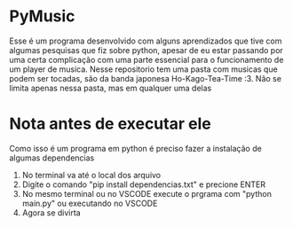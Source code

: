# PyMusic
Esse é um programa desenvolvido com alguns aprendizados que tive com algumas pesquisas que fiz sobre python, apesar de eu estar passando por uma certa complicação com uma parte essencial para o funcionamento de um player de musica.
Nesse repositorio tem uma pasta com musicas que podem ser tocadas, são da banda japonesa Ho-Kago-Tea-Time :3. Não se limita apenas nessa pasta, mas em qualquer uma delas

# Nota antes de executar ele
Como isso é um programa em python é preciso fazer a instalação de algumas dependencias
1. No terminal va até o local dos arquivo
2. Digite o comando "pip install dependencias.txt" e precione ENTER
3. No mesmo terminal ou no VSCODE execute o prgrama com "python main.py" ou executando no VSCODE
4. Agora se divirta


